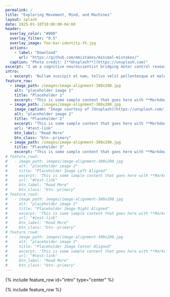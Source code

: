 ```yaml
---
permalink: /
title: "Exploring Movement, Mind, and Machines"
layout: splash
date: 2025-01-10T10:00:00-04:00
header:
  overlay_color: "#000"
  overlay_filter: "0.5"
  overlay_image: foo-bar-identity-th.jpg
  actions:
    - label: "Download"
      url: "https://github.com/mmistakes/minimal-mistakes/"
  caption: "Photo credit: [**Unsplash**](https://unsplash.com)"
excerpt: "I am a cognitive neuroscientist bridging motor control research and computational innovation."
intro: 
  - excerpt: 'Nullam suscipit et nam, tellus velit pellentesque at malesuada, enim eaque. Quis nulla, netus tempor in diam gravida tincidunt, *proin faucibus* voluptate felis id sollicitudin. Centered with `type="center"`'
feature_row:
  - image_path: /images/image-alignment-300x200.jpg
    alt: "placeholder image 1"
    title: "Placeholder 1"
    excerpt: "This is some sample content that goes here with **Markdown** formatting."
  - image_path: /images/image-alignment-300x200.jpg
    image_caption: "Image courtesy of [Unsplash](https://unsplash.com/)"
    alt: "placeholder image 2"
    title: "Placeholder 2"
    excerpt: "This is some sample content that goes here with **Markdown** formatting."
    url: "#test-link"
    btn_label: "Read More"
    btn_class: "btn--primary"
  - image_path: /images/image-alignment-300x200.jpg
    title: "Placeholder 3"
    excerpt: "This is some sample content that goes here with **Markdown** formatting."
# feature_row2:
#   - image_path: images/image-alignment-300x200.jpg
#     alt: "placeholder image 2"
#     title: "Placeholder Image Left Aligned"
#     excerpt: 'This is some sample content that goes here with **Markdown** formatting. Left aligned with `type="left"`'
#     url: "#test-link"
#     btn_label: "Read More"
#     btn_class: "btn--primary"
# feature_row3:
#   - image_path: images/image-alignment-300x200.jpg
#     alt: "placeholder image 2"
#     title: "Placeholder Image Right Aligned"
#     excerpt: 'This is some sample content that goes here with **Markdown** formatting. Right aligned with `type="right"`'
#     url: "#test-link"
#     btn_label: "Read More"
#     btn_class: "btn--primary"
# feature_row4:
#   - image_path: images/image-alignment-300x200.jpg
#     alt: "placeholder image 2"
#     title: "Placeholder Image Center Aligned"
#     excerpt: 'This is some sample content that goes here with **Markdown** formatting. Centered with `type="center"`'
#     url: "#test-link"
#     btn_label: "Read More"
#     btn_class: "btn--primary"
---
```

{% include feature_row id="intro" type="center" %}

{% include feature_row %}
<!-- 
{% include feature_row id="feature_row2" type="left" %}

{% include feature_row id="feature_row3" type="right" %}

{% include feature_row id="feature_row4" type="center" %} -->

<!-- ---
permalink: /
title: "Welcome to My Page"
author_profile: true
layout: splash
# header:
#   image: "images\profile.png" # Path to your hero image
#   caption: "Exploring Movement, Mind, and Machines"
#   excerpt: "I am a cognitive neuroscientist bridging motor control research and computational innovation."
redirect_from: 
  - /md/
  - /markdown.html
--- -->




<!-- <img src='/images/lab/tms_lab.JPG'> 

"Exploring Movement, Mind, and Machines" -->




